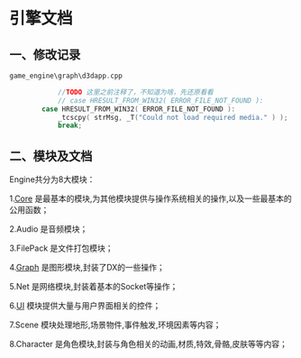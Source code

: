 # 引擎文档

## 一、修改记录

```c++
game_engine\graph\d3dapp.cpp

			//TODO 这里之前注释了，不知道为啥，先还原看看
            // case HRESULT_FROM_WIN32( ERROR_FILE_NOT_FOUND ):
        case HRESULT_FROM_WIN32( ERROR_FILE_NOT_FOUND ):
            _tcscpy( strMsg, _T("Could not load required media." ) );
            break;
```

## 二、模块及文档

Engine共分为8大模块：

1.[Core](./engine/core.md) 是最基本的模块,为其他模块提供与操作系统相关的操作,以及一些最基本的公用函数；

2.Audio 是音频模块；

3.FilePack 是文件打包模块；

4.[Graph](./engine/graph.md) 是图形模块,封装了DX的一些操作；

5.Net 是网络模块,封装着基本的Socket等操作；

6.[UI](./engine/ui.md) 模块提供大量与用户界面相关的控件；

7.Scene 模块处理地形,场景物件,事件触发,环境因素等内容；

8.Character 是角色模块,封装与角色相关的动画,材质,特效,骨骼,皮肤等等内容；
